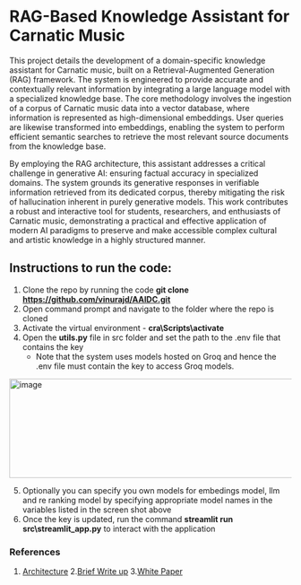 # RAG-Based Knowledge Assistant for Carnatic Music

This project details the development of a domain-specific knowledge assistant for Carnatic music, built on a Retrieval-Augmented Generation (RAG) framework. The system is engineered to provide accurate and contextually relevant information by integrating a large language model with a specialized knowledge base. The core methodology involves the ingestion of a corpus of Carnatic music data into a vector database, where information is represented as high-dimensional embeddings. User queries are likewise transformed into embeddings, enabling the system to perform efficient semantic searches to retrieve the most relevant source documents from the knowledge base.

By employing the RAG architecture, this assistant addresses a critical challenge in generative AI: ensuring factual accuracy in specialized domains. The system grounds its generative responses in verifiable information retrieved from its dedicated corpus, thereby mitigating the risk of hallucination inherent in purely generative models. This work contributes a robust and interactive tool for students, researchers, and enthusiasts of Carnatic music, demonstrating a practical and effective application of modern AI paradigms to preserve and make accessible complex cultural and artistic knowledge in a highly structured manner.

## Instructions to run the code:
1. Clone the repo by running the code **git clone https://github.com/vinurajd/AAIDC.git**
2. Open command prompt and navigate to the folder where the repo is cloned
3. Activate the virtual environment - **cra\Scripts\activate**
4. Open the **utils.py** file in src folder and set the path to the .env file that contains the key
   - Note that the system uses models hosted on Groq and hence the .env file must contain the key to access Groq models.
<img width="1030" height="177" alt="image" src="https://github.com/user-attachments/assets/da32217d-df21-41b5-9da2-58dc8764147f" />

5. Optionally you can specify you own models for embedings model, llm and re ranking model by specifying appropriate model names in the variables listed in the screen shot above
6. Once the key is updated, run the command **streamlit run src\streamlit_app.py** to interact with the application

### References
1. [Architecture](https://viewer.diagrams.net/index.html?lightbox=1&target=blank&highlight=0000ff&nav=1&title=Knowledge%20Assistant%20-%20Carnatic%20Music.drawio&dark=auto#Uhttps%3A%2F%2Fdrive.google.com%2Fuc%3Fid%3D1rh-I9oWgC-STzGONr-X4z3wK3IEkJ2ev%26export%3Ddownload#%7B%22pageId%22%3A%22O4RRyzYUKORRkRdZorb8%22%7D)
2.[Brief Write up](https://app.readytensor.ai/publications/carnatic-music-assistant-sE2umHKXa8M4)
3.[White Paper](https://docs.google.com/document/d/1dpAdKiLwh-Rf-8z5mkuK7DvZtH4o_Tz3X2oJWZgBJvY/edit?usp=sharing)

